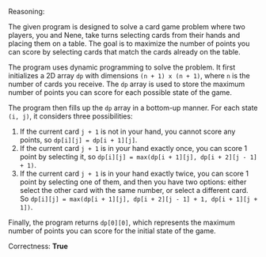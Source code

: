 Reasoning: 

The given program is designed to solve a card game problem where two players, you and Nene, take turns selecting cards from their hands and placing them on a table. The goal is to maximize the number of points you can score by selecting cards that match the cards already on the table.

The program uses dynamic programming to solve the problem. It first initializes a 2D array `dp` with dimensions `(n + 1) x (n + 1)`, where `n` is the number of cards you receive. The `dp` array is used to store the maximum number of points you can score for each possible state of the game.

The program then fills up the `dp` array in a bottom-up manner. For each state `(i, j)`, it considers three possibilities:

1. If the current card `j + 1` is not in your hand, you cannot score any points, so `dp[i][j] = dp[i + 1][j]`.
2. If the current card `j + 1` is in your hand exactly once, you can score 1 point by selecting it, so `dp[i][j] = max(dp[i + 1][j], dp[i + 2][j - 1] + 1)`.
3. If the current card `j + 1` is in your hand exactly twice, you can score 1 point by selecting one of them, and then you have two options: either select the other card with the same number, or select a different card. So `dp[i][j] = max(dp[i + 1][j], dp[i + 2][j - 1] + 1, dp[i + 1][j + 1])`.

Finally, the program returns `dp[0][0]`, which represents the maximum number of points you can score for the initial state of the game.

Correctness: **True**